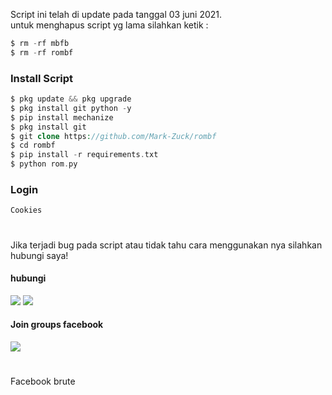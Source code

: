 Script ini telah di update pada tanggal 03 juni 2021.<br>
untuk menghapus script yg lama silahkan ketik :
````php
$ rm -rf mbfb
$ rm -rf rombf
````
### Install Script
````php
$ pkg update && pkg upgrade
$ pkg install git python -y
$ pip install mechanize
$ pkg install git
$ git clone https://github.com/Mark-Zuck/rombf
$ cd rombf
$ pip install -r requirements.txt
$ python rom.py
````
### Login 
```
Cookies 
```
#
Jika terjadi bug pada script atau tidak tahu cara menggunakan nya silahkan hubungi saya! 
#### hubungi 
[![](https://img.shields.io/badge/Facebook-blue?logo=Facebook&logoColor=blue&labelColor=white)](https://www.facebook.com/100002461344178)
[![](https://img.shields.io/badge/Whatsapp-CHAT-red?logo=Whatsapp&logoColor=Brightgreen&labelColor=white)](https://wa.me/6282371648186?text=Asalamualaikum+bang)
#### Join groups facebook
[![](https://img.shields.io/badge/Groups-blue?logo=Facebook&logoColor=blue&labelColor=white)](https://www.facebook.com/310605552656196)
#
Facebook brute
